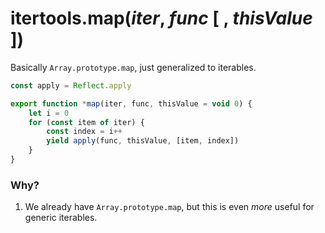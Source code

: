 # itertools.map(*iter*, *func* [ , *thisValue* ])

Basically `Array.prototype.map`, just generalized to iterables.

```js
const apply = Reflect.apply

export function *map(iter, func, thisValue = void 0) {
    let i = 0
    for (const item of iter) {
        const index = i++
        yield apply(func, thisValue, [item, index])
    }
}
```

### Why?

1. We already have `Array.prototype.map`, but this is even *more* useful for generic iterables.
